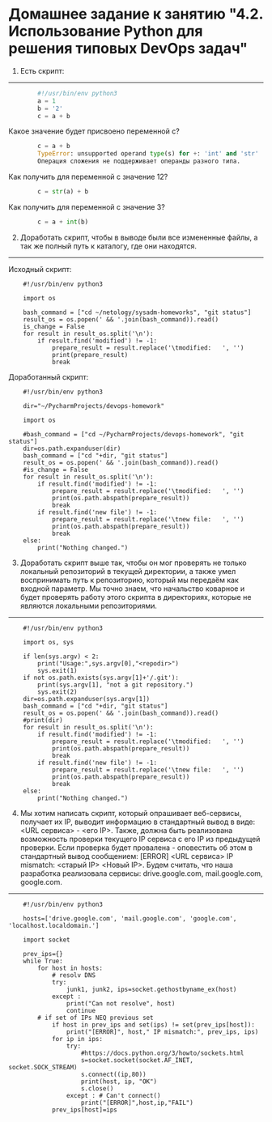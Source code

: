 Домашнее задание к занятию "4.2. Использование Python для решения типовых DevOps задач"
===

1.  Есть скрипт:
---
```python
		#!/usr/bin/env python3
		a = 1
		b = '2'
		c = a + b
```

Какое значение будет присвоено переменной c?

```python
		c = a + b
		TypeError: unsupported operand type(s) for +: 'int' and 'str'
		Операция сложения не поддерживает операнды разного типа.  
```

Как получить для переменной c значение 12?  

```python
		c = str(a) + b
```

Как получить для переменной c значение 3?  

```python
		c = a + int(b)
```

2. Доработать скрипт, чтобы в выводе были все измененные файлы, а так же полный путь к каталогу, где они находятся.
---
Исходный скрипт:

		#!/usr/bin/env python3
		
		import os
		
		bash_command = ["cd ~/netology/sysadm-homeworks", "git status"]
		result_os = os.popen(' && '.join(bash_command)).read()
		is_change = False
		for result in result_os.split('\n'):
		    if result.find('modified') != -1:
		        prepare_result = result.replace('\tmodified:   ', '')
		        print(prepare_result)
		        break

Доработанный скрипт:

		#!/usr/bin/env python3

		dir="~/PycharmProjects/devops-homework"

		import os

		#bash_command = ["cd ~/PycharmProjects/devops-homework", "git status"]
		dir=os.path.expanduser(dir)
		bash_command = ["cd "+dir, "git status"]
		result_os = os.popen(' && '.join(bash_command)).read()
		#is_change = False
		for result in result_os.split('\n'):
		    if result.find('modified') != -1:
		        prepare_result = result.replace('\tmodified:   ', '')
		        print(os.path.abspath(prepare_result))
		        break
		    if result.find('new file') != -1:
		        prepare_result = result.replace('\tnew file:   ', '')
		        print(os.path.abspath(prepare_result))
		        break
		else:
		    print("Nothing changed.")

3. Доработать скрипт выше так, чтобы он мог проверять не только локальный репозиторий в текущей директории, а также умел воспринимать путь к репозиторию, который мы передаём как входной параметр. Мы точно знаем, что начальство коварное и будет проверять работу этого скрипта в директориях, которые не являются локальными репозиториями.
---

		#!/usr/bin/env python3

		import os, sys

		if len(sys.argv) < 2:
		    print("Usage:",sys.argv[0],"<repodir>")
		    sys.exit(1)
		if not os.path.exists(sys.argv[1]+'/.git'):
		    print(sys.argv[1], "not a git repository.")
		    sys.exit(2)
		dir=os.path.expanduser(sys.argv[1])
		bash_command = ["cd "+dir, "git status"]
		result_os = os.popen(' && '.join(bash_command)).read()
		#print(dir)
		for result in result_os.split('\n'):
		    if result.find('modified') != -1:
		        prepare_result = result.replace('\tmodified:   ', '')
		        print(os.path.abspath(prepare_result))
		        break
		    if result.find('new file') != -1:
		        prepare_result = result.replace('\tnew file:   ', '')
		        print(os.path.abspath(prepare_result))
		        break
		else:
		    print("Nothing changed.")

4. Мы хотим написать скрипт, который опрашивает веб-сервисы, получает их IP, выводит информацию в стандартный вывод в виде: <URL сервиса> - <его IP>. Также, должна быть реализована возможность проверки текущего IP сервиса c его IP из предыдущей проверки. Если проверка будет провалена - оповестить об этом в стандартный вывод сообщением: [ERROR] <URL сервиса> IP mismatch: <старый IP> <Новый IP>. Будем считать, что наша разработка реализовала сервисы: drive.google.com, mail.google.com, google.com.
---

		#!/usr/bin/env python3

		hosts=['drive.google.com', 'mail.google.com', 'google.com', 'localhost.localdomain.']

		import socket

		prev_ips={}
		while True:
		    for host in hosts:
		        # resolv DNS
		        try:
		            junk1, junk2, ips=socket.gethostbyname_ex(host)
		        except :
		            print("Can not resolve", host)
		            continue
			# if set of IPs NEQ previous set
		        if host in prev_ips and set(ips) != set(prev_ips[host]):
		            print("[ERROR]", host," IP mismatch:", prev_ips, ips)
		        for ip in ips:
		            try:
		                #https://docs.python.org/3/howto/sockets.html
		                s=socket.socket(socket.AF_INET, socket.SOCK_STREAM)
		                s.connect((ip,80))
		                print(host, ip, "OK")
		                s.close()
		            except : # Can't connect()
		                print("[ERROR]",host,ip,"FAIL")
		        prev_ips[host]=ips

